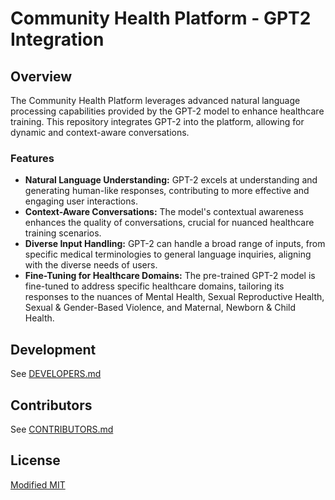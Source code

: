 # Community Health Platform - GPT2 Integration

## Overview

The Community Health Platform leverages advanced natural language processing capabilities provided by the GPT-2 model to enhance healthcare training. This repository integrates GPT-2 into the platform, allowing for dynamic and context-aware conversations.

### Features

- **Natural Language Understanding:** GPT-2 excels at understanding and generating human-like responses, contributing to more effective and engaging user interactions.
- **Context-Aware Conversations:** The model's contextual awareness enhances the quality of conversations, crucial for nuanced healthcare training scenarios.
- **Diverse Input Handling:** GPT-2 can handle a broad range of inputs, from specific medical terminologies to general language inquiries, aligning with the diverse needs of users.
- **Fine-Tuning for Healthcare Domains:** The pre-trained GPT-2 model is fine-tuned to address specific healthcare domains, tailoring its responses to the nuances of Mental Health, Sexual Reproductive Health, Sexual & Gender-Based Violence, and Maternal, Newborn & Child Health.

## Development

See [DEVELOPERS.md](./DEVELOPERS.md)

## Contributors

See [CONTRIBUTORS.md](./CONTRIBUTORS.md)

## License

[Modified MIT](./LICENSE)
